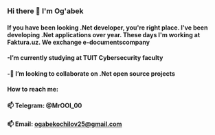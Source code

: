 ### Hi there 👋 I'm Og'abek

#### If you have been looking .Net developer, you're right place. I've been developing .Net applications over year. These days I'm working at Faktura.uz. We exchange  e-documentscompany
#### -I’m currently studying at TUIT Cybersecurity faculty
#### -👯 I’m looking to collaborate on .Net open source projects
#### How to reach me: 
#### 📫 Telegram: @MrOOI_00 
#### 📫 Email: ogabekochilov25@gmail.com
<!--
**MrOOI/MrOOI** is a ✨ _special_ ✨ repository because its `README.md` (this file) appears on your GitHub profile.

Here are some ideas to get you started:

- 🔭 I’m currently working on e-documwnts exchange company
- 🌱 I’m currently studying at TUIT Cybersecurity faculty
- 👯 I’m looking to collaborate on .Net open source projects
- 🤔 I’m looking for help with .Net MAUI
- 💬 Ask me about .Net
- 📫 How to reach me: Telegram: @MrOOI_00 Email: ogabekochilov25@gmail.com
- 😄 Pronouns: ...
- ⚡ Fun fact: ...
-->

